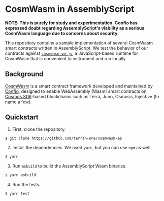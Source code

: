 # CosmWasm in AssemblyScript

**NOTE: This is purely for study and experimentation. Confio has expressed doubt regarding AssemblyScript's viability as a serious CosmWasm language due to concerns about security.**

This repository contains a sample implementation of several CosmWasm smart contracts written in AssemblyScript. We test the behavior of our contracts against [`cosmwasm-vm-js`](https://github.com/terran-one/cosmwasm-vm-js), a JavaScript-based runtime for CosmWasm that is convenient to instrument and run locally.

## Background

[CosmWasm](https://cosmwasm.com) is a smart contract framework developed and maintained by [Confio](https://confio.io), designed to enable WebAssembly (Wasm) smart contracts on [Cosmos SDK](https://v1.cosmos.network/sdk)-based blockchains such as Terra, Juno, Osmosis, Injective (to name a few).



## Quickstart

1. First, clone the repository.

```bash
$ git clone https://github.com/terran-one/cosmwasm-as
```

2. Install the dependencies. We used `yarn`, but you can use `npm` as well.
```bash
$ yarn
```

3. Run `asbuild` to build the AssemblyScript Wasm binaries.

```bash
$ yarn asbuild
```

4. Run the tests.

```bash
$ yarn test
```


